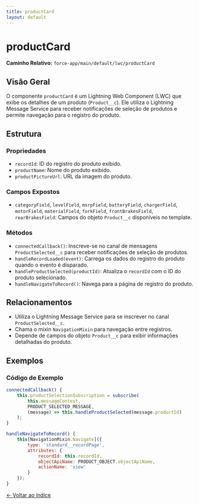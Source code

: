 ```yaml
---
title: productCard
layout: default
---
```


# productCard

**Caminho Relativo:** `force-app/main/default/lwc/productCard`

## Visão Geral
O componente `productCard` é um Lightning Web Component (LWC) que exibe os detalhes de um produto (`Product__c`). Ele utiliza o Lightning Message Service para receber notificações de seleção de produtos e permite navegação para o registro do produto.

## Estrutura
### Propriedades
- `recordId`: ID do registro do produto exibido.
- `productName`: Nome do produto exibido.
- `productPictureUrl`: URL da imagem do produto.

### Campos Expostos
- `categoryField`, `levelField`, `msrpField`, `batteryField`, `chargerField`, `motorField`, `materialField`, `forkField`, `frontBrakesField`, `rearBrakesField`: Campos do objeto `Product__c` disponíveis no template.

### Métodos
- `connectedCallback()`: Inscreve-se no canal de mensagens `ProductSelected__c` para receber notificações de seleção de produtos.
- `handleRecordLoaded(event)`: Carrega os dados do registro do produto quando o evento é disparado.
- `handleProductSelected(productId)`: Atualiza o `recordId` com o ID do produto selecionado.
- `handleNavigateToRecord()`: Navega para a página de registro do produto.

## Relacionamentos
- Utiliza o Lightning Message Service para se inscrever no canal `ProductSelected__c`.
- Chama o mixin `NavigationMixin` para navegação entre registros.
- Depende de campos do objeto `Product__c` para exibir informações detalhadas do produto.

## Exemplos
### Código de Exemplo
```javascript
connectedCallback() {
    this.productSelectionSubscription = subscribe(
        this.messageContext,
        PRODUCT_SELECTED_MESSAGE,
        (message) => this.handleProductSelected(message.productId)
    );
}

handleNavigateToRecord() {
    this[NavigationMixin.Navigate]({
        type: 'standard__recordPage',
        attributes: {
            recordId: this.recordId,
            objectApiName: PRODUCT_OBJECT.objectApiName,
            actionName: 'view'
        }
    });
}
```

[← Voltar ao índice](index.md)